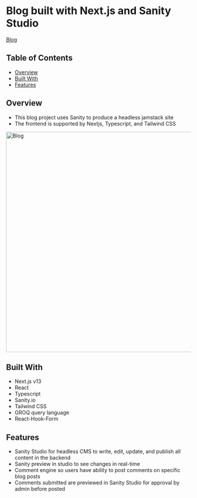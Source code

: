# Blog built with Next.js and Sanity Studio

[Blog](https://katlawblog.vercel.app)

## Table of Contents

- [Overview](#overview)
- [Built With](#built-with)
- [Features](#features)

## Overview

   - This blog project uses Sanity to produce a headless jamstack site
   - The frontend is supported by Nextjs, Typescript, and Tailwind CSS
   
   <img width="600" alt="Blog" src="https://user-images.githubusercontent.com/97987865/220432236-c70ddd1e-43d9-46e2-af1f-ca8ee0315573.png">

   
## Built With

   * Next.js v13
   * React
   * Typescript
   * Sanity.io
   * Tailwind CSS
   * GROQ query language
   * React-Hook-Form
   
## Features

   - Sanity Studio for headless CMS to write, edit, update, and publish all content in the backend
   - Sanity preview in studio to see changes in real-time
   - Comment engine so users have ability to post comments on specific blog posts
   - Comments submitted are previewed in Sanity Studio for approval by admin before posted
